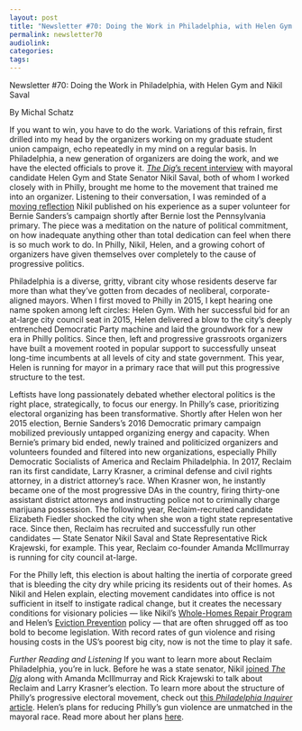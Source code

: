 ```yaml
---
layout: post
title: "Newsletter #70: Doing the Work in Philadelphia, with Helen Gym and Nikil Saval"
permalink: newsletter70
audiolink: 
categories: 
tags: 
---
```


Newsletter #70: Doing the Work in Philadelphia, with Helen Gym and Nikil Saval

By Michal Schatz

If you want to win, you have to do the work. Variations of this refrain, first drilled into my head by the organizers working on my graduate student union campaign, echo repeatedly in my mind on a regular basis. In Philadelphia, a new generation of organizers are doing the work, and we have the elected officials to prove it. [*The Dig*’s recent interview](https://thedigradio.com/podcast/phillys-left-turn-w-helen-gym-nikil-saval) with mayoral candidate Helen Gym and State Senator Nikil Saval, both of whom I worked closely with in Philly, brought me home to the movement that trained me into an organizer. Listening to their conversation, I was reminded of a [moving reflection](https://www.nplusonemag.com/issue-26/the-intellectual-situation/canvassing) Nikil published on his experience as a super volunteer for Bernie Sanders’s campaign shortly after Bernie lost the Pennsylvania primary. The piece was a meditation on the nature of political commitment, on how inadequate anything other than total dedication can feel when there is so much work to do. In Philly, Nikil, Helen, and a growing cohort of organizers have given themselves over completely to the cause of progressive politics. 

Philadelphia is a diverse, gritty, vibrant city whose residents deserve far more than what they’ve gotten from decades of neoliberal, corporate-aligned mayors. When I first moved to Philly in 2015, I kept hearing one name spoken among left circles: Helen Gym. With her successful bid for an at-large city council seat in 2015, Helen delivered a blow to the city’s deeply entrenched Democratic Party machine and laid the groundwork for a new era in Philly politics. Since then, left and progressive grassroots organizers have built a movement rooted in popular support to successfully unseat long-time incumbents at all levels of city and state government. This year, Helen is running for mayor in a primary race that will put this progressive structure to the test.

Leftists have long passionately debated whether electoral politics is the right place, strategically, to focus our energy. In Philly’s case, prioritizing electoral organizing has been transformative. Shortly after Helen won her 2015 election, Bernie Sanders’s 2016 Democratic primary campaign mobilized previously untapped organizing energy and capacity. When Bernie’s primary bid ended, newly trained and politicized organizers and volunteers founded and filtered into new organizations, especially Philly Democratic Socialists of America and Reclaim Philadelphia. In 2017, Reclaim ran its first candidate, Larry Krasner, a criminal defense and civil rights attorney, in a district attorney’s race. When Krasner won, he instantly became one of the most progressive DAs in the country, firing thirty-one assistant district attorneys and instructing police not to criminally charge marijuana possession. The following year, Reclaim-recruited candidate Elizabeth Fiedler shocked the city when she won a tight state representative race. Since then, Reclaim has recruited and successfully run other candidates — State Senator Nikil Saval and State Representative Rick Krajewski, for example. This year, Reclaim co-founder Amanda McIllmurray is running for city council at-large.

For the Philly left, this election is about halting the inertia of corporate greed that is bleeding the city dry while pricing its residents out of their homes. As Nikil and Helen explain, electing movement candidates into office is not sufficient in itself to instigate radical change, but it creates the necessary conditions for visionary policies — like Nikil’s [Whole-Homes Repair Program](https://whyy.org/articles/philadelphia-whole-home-repairs-program) and Helen’s [Eviction Prevention](https://phlcouncil.com/philadelphias-nationally-acclaimed-eviction-diversion-program-is-now-law) policy — that are often shrugged off as too bold to become legislation. With record rates of gun violence and rising housing costs in the US’s poorest big city, now is not the time to play it safe.


*Further Reading and Listening*
If you want to learn more about Reclaim Philadelphia, you’re in luck. Before he was a state senator, Nikil [joined *The Dig*](https://thedigradio.com/podcast/reclaiming-philadelphia) along with Amanda McIllmurray and Rick Krajewski to talk about Reclaim and Larry Krasner’s election. To learn more about the structure of Philly’s progressive electoral movement, check out [this *Philadelphia Inquirer* article](https://www.inquirer.com/news/philly-progressives-mayors-race-council-helen-gym-20230228.html). Helen’s plans for reducing Philly’s gun violence are unmatched in the mayoral race. Read more about her plans [here](https://www.thenation.com/article/politics/helen-gym-philadelphia-crime-public-safety).
